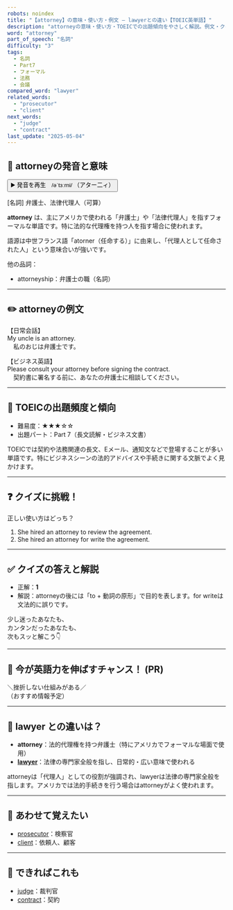 ```yaml
---
robots: noindex
title: "【attorney】の意味・使い方・例文 ― lawyerとの違い【TOEIC英単語】"
description: "attorneyの意味・使い方・TOEICでの出題傾向をやさしく解説。例文・クイズ付きでlawyerとの違いもわかりやすく学べます。"
word: "attorney"
part_of_speech: "名詞"
difficulty: "3"
tags:
  - 名詞
  - Part7
  - フォーマル
  - 法務
  - 会議
compared_word: "lawyer"
related_words:
  - "prosecutor"
  - "client"
next_words:
  - "judge"
  - "contract"
last_update: "2025-05-04"
---
```


## 🔰 attorneyの発音と意味

<button class="play-audio" onclick="playTTS('attorney')">
  <span class="play-audio-main">
    ▶️ 発音を再生　/əˈtɜːrni/
  </span>
  <span class="play-audio-sub">
    （アター二ィ）
  </span>
</button>

[名詞] 弁護士、法律代理人（可算）

**attorney** は、主にアメリカで使われる「弁護士」や「法律代理人」を指すフォーマルな単語です。特に法的な代理権を持つ人を指す場合に使われます。

語源は中世フランス語「atorner（任命する）」に由来し、「代理人として任命された人」という意味合いが強いです。

他の品詞：  
- attorneyship：弁護士の職（名詞）

---

## ✏️ attorneyの例文

【日常会話】  
My uncle is an attorney.  
　私のおじは弁護士です。

【ビジネス英語】  
Please consult your attorney before signing the contract.  
　契約書に署名する前に、あなたの弁護士に相談してください。

---

## 🎯 TOEICの出題頻度と傾向

- 難易度：★★★☆☆
- 出題パート：Part 7（長文読解・ビジネス文書）

TOEICでは契約や法務関連の長文、Eメール、通知文などで登場することが多い単語です。特にビジネスシーンの法的アドバイスや手続きに関する文脈でよく見かけます。

---

## ❓ クイズに挑戦！

正しい使い方はどっち？

1. She hired an attorney to review the agreement.  
2. She hired an attorney for write the agreement.

---

## ✅ クイズの答えと解説

- 正解：**1**
- 解説：attorneyの後には「to + 動詞の原形」で目的を表します。for writeは文法的に誤りです。

少し迷ったあなたも、  
カンタンだったあなたも、  
次もスッと解こう👇️

---

## 🚀 今が英語力を伸ばすチャンス！ (PR)

<div class="info-center">
＼挫折しない仕組みがある／<br>  
（おすすめ情報予定）
</div>

---

## 🤔  lawyer との違いは？

- **attorney**：法的代理権を持つ弁護士（特にアメリカでフォーマルな場面で使用）
- **[lawyer](/word/lawyer)**：法律の専門家全般を指し、日常的・広い意味で使われる

attorneyは「代理人」としての役割が強調され、lawyerは法律の専門家全般を指します。アメリカでは法的手続きを行う場合はattorneyがよく使われます。

---

## 🧩 あわせて覚えたい

- [prosecutor](/word/prosecutor)：検察官
- [client](/word/client)：依頼人、顧客

---

## 📖 できればこれも

- [judge](/word/judge)：裁判官
- [contract](/word/contract)：契約

<!-- cvid: aid27_bid35 -->
